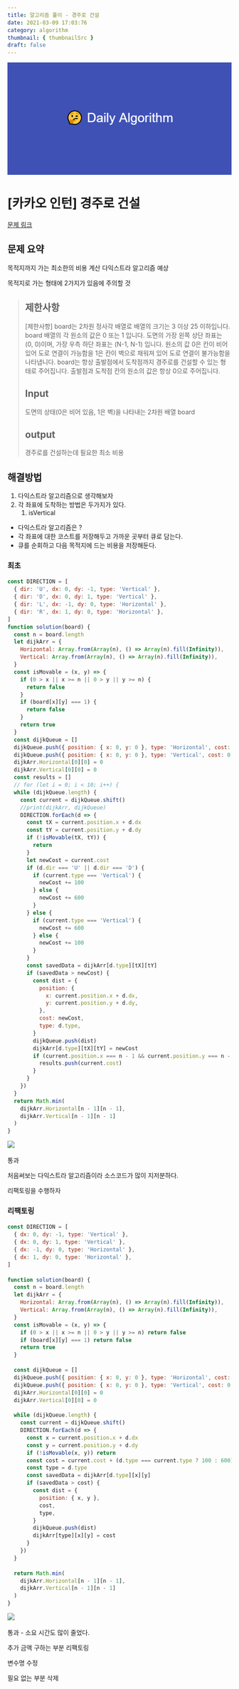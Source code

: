 ```yaml
---
title: 알고리즘 풀이 - 경주로 건설
date: 2021-03-09 17:03:76
category: algorithm
thumbnail: { thumbnailSrc }
draft: false
---
```


![picture 22](images/2021-03-09/ba0118f82c0feeca7e76871c011166f54043143d3dd0994493963b5334b3472f.png)

# [카카오 인턴] 경주로 건설

[문제 링크](https://programmers.co.kr/learn/courses/30/lessons/67259)

## 문제 요약

목적지까지 가는 최소한의 비용 계산
다익스트라 알고리즘 예상

목적지로 가는 형태에 2가지가 있음에 주의할 것

> ## 제한사항
>
> [제한사항]
> board는 2차원 정사각 배열로 배열의 크기는 3 이상 25 이하입니다.
> board 배열의 각 원소의 값은 0 또는 1 입니다.
> 도면의 가장 왼쪽 상단 좌표는 (0, 0)이며, 가장 우측 하단 좌표는 (N-1, N-1) 입니다.
> 원소의 값 0은 칸이 비어 있어 도로 연결이 가능함을 1은 칸이 벽으로 채워져 있어 도로 연결이 불가능함을 나타냅니다.
> board는 항상 출발점에서 도착점까지 경주로를 건설할 수 있는 형태로 주어집니다.
> 출발점과 도착점 칸의 원소의 값은 항상 0으로 주어집니다.
>
> ## Input
>
> 도면의 상태(0은 비어 있음, 1은 벽)을 나타내는 2차원 배열 board
>
> ## output
>
> 경주로를 건설하는데 필요한 최소 비용

## 해결방법

1. 다익스트라 알고리즘으로 생각해보자
2. 각 좌표에 도착하는 방법은 두가지가 있다.
   1. isVertical

- 다익스트라 알고리즘은 ?
- 각 좌표에 대한 코스트를 저장해두고 가까운 곳부터 큐로 담는다.
- 큐를 순회하고 다음 목적지에 드는 비용을 저장해둔다.

### 최초

```js
const DIRECTION = [
  { dir: 'U', dx: 0, dy: -1, type: 'Vertical' },
  { dir: 'D', dx: 0, dy: 1, type: 'Vertical' },
  { dir: 'L', dx: -1, dy: 0, type: 'Horizontal' },
  { dir: 'R', dx: 1, dy: 0, type: 'Horizontal' },
]
function solution(board) {
  const n = board.length
  let dijkArr = {
    Horizontal: Array.from(Array(n), () => Array(n).fill(Infinity)),
    Vertical: Array.from(Array(n), () => Array(n).fill(Infinity)),
  }
  const isMovable = (x, y) => {
    if (0 > x || x >= n || 0 > y || y >= n) {
      return false
    }
    if (board[x][y] === 1) {
      return false
    }
    return true
  }
  const dijkQueue = []
  dijkQueue.push({ position: { x: 0, y: 0 }, type: 'Horizontal', cost: 0 })
  dijkQueue.push({ position: { x: 0, y: 0 }, type: 'Vertical', cost: 0 })
  dijkArr.Horizontal[0][0] = 0
  dijkArr.Vertical[0][0] = 0
  const results = []
  // for (let i = 0; i < 10; i++) {
  while (dijkQueue.length) {
    const current = dijkQueue.shift()
    //print(dijkArr, dijkQueue)
    DIRECTION.forEach(d => {
      const tX = current.position.x + d.dx
      const tY = current.position.y + d.dy
      if (!isMovable(tX, tY)) {
        return
      }
      let newCost = current.cost
      if (d.dir === 'U' || d.dir === 'D') {
        if (current.type === 'Vertical') {
          newCost += 100
        } else {
          newCost += 600
        }
      } else {
        if (current.type === 'Vertical') {
          newCost += 600
        } else {
          newCost += 100
        }
      }
      const savedData = dijkArr[d.type][tX][tY]
      if (savedData > newCost) {
        const dist = {
          position: {
            x: current.position.x + d.dx,
            y: current.position.y + d.dy,
          },
          cost: newCost,
          type: d.type,
        }
        dijkQueue.push(dist)
        dijkArr[d.type][tX][tY] = newCost
        if (current.position.x === n - 1 && current.position.y === n - 1) {
          results.push(current.cost)
        }
      }
    })
  }
  return Math.min(
    dijkArr.Horizontal[n - 1][n - 1],
    dijkArr.Vertical[n - 1][n - 1]
  )
}
```

![](https://images.velog.io/images/cckn/post/52fc2f37-4e53-4fac-a375-5c050fb64393/2020-12-25-16-59-59.png)

통과

처음써보는 다익스트라 알고리즘이라 소스코드가 많이 지저분하다.

리팩토링을 수행하자

### 리팩토링

```js
const DIRECTION = [
  { dx: 0, dy: -1, type: 'Vertical' },
  { dx: 0, dy: 1, type: 'Vertical' },
  { dx: -1, dy: 0, type: 'Horizontal' },
  { dx: 1, dy: 0, type: 'Horizontal' },
]

function solution(board) {
  const n = board.length
  let dijkArr = {
    Horizontal: Array.from(Array(n), () => Array(n).fill(Infinity)),
    Vertical: Array.from(Array(n), () => Array(n).fill(Infinity)),
  }
  const isMovable = (x, y) => {
    if (0 > x || x >= n || 0 > y || y >= n) return false
    if (board[x][y] === 1) return false
    return true
  }

  const dijkQueue = []
  dijkQueue.push({ position: { x: 0, y: 0 }, type: 'Horizontal', cost: 0 })
  dijkQueue.push({ position: { x: 0, y: 0 }, type: 'Vertical', cost: 0 })
  dijkArr.Horizontal[0][0] = 0
  dijkArr.Vertical[0][0] = 0

  while (dijkQueue.length) {
    const current = dijkQueue.shift()
    DIRECTION.forEach(d => {
      const x = current.position.x + d.dx
      const y = current.position.y + d.dy
      if (!isMovable(x, y)) return
      const cost = current.cost + (d.type === current.type ? 100 : 600)
      const type = d.type
      const savedData = dijkArr[d.type][x][y]
      if (savedData > cost) {
        const dist = {
          position: { x, y },
          cost,
          type,
        }
        dijkQueue.push(dist)
        dijkArr[type][x][y] = cost
      }
    })
  }

  return Math.min(
    dijkArr.Horizontal[n - 1][n - 1],
    dijkArr.Vertical[n - 1][n - 1]
  )
}
```

![](https://images.velog.io/images/cckn/post/a8f60957-e355-456f-bd66-b2acde9fc8ae/image.png)

통과 - 소요 시간도 많이 줄었다.

추가 금액 구하는 부분 리팩토링

변수명 수정

필요 없는 부분 삭제
